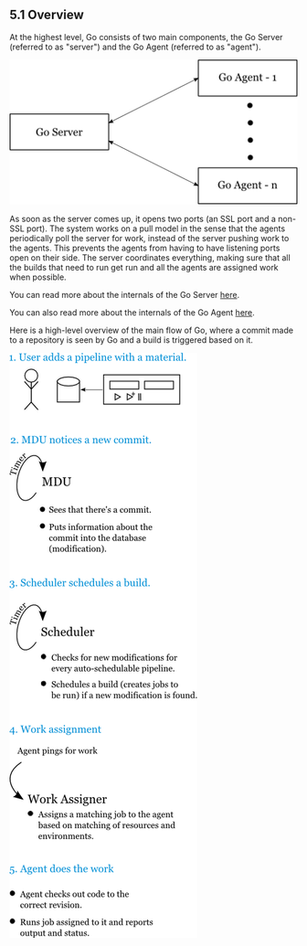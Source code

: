## <a name="overview"></a>5.1 Overview

At the highest level, Go consists of two main components, the Go Server (referred to as "server") and the Go Agent
(referred to as "agent").

![Go Server with multiple agents](images/server_agent.png)

As soon as the server comes up, it opens two ports (an SSL port and a non-SSL port). The system works on a pull model in
the sense that the agents periodically poll the server for work, instead of the server pushing work to the agents. This
prevents the agents from having to have listening ports open on their side. The server coordinates everything, making
sure that all the builds that need to run get run and all the agents are assigned work when possible.

You can read more about the internals of the Go Server [here](5.2.md).

You can also read more about the internals of the Go Agent [here](5.3.md).

Here is a high-level overview of the main flow of Go, where a commit made to a repository is seen by Go and a build is
triggered based on it.

![Go Server and Agent overview](images/go_overview.png)
